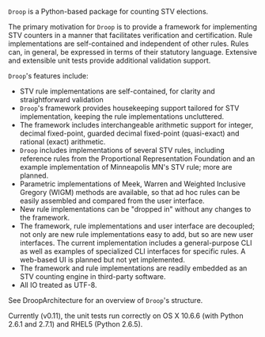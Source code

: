 `Droop` is a Python-based package for counting STV elections.

The primary motivation for `Droop` is to provide a framework for implementing STV counters in a manner that facilitates verification and certification. Rule implementations are self-contained and independent of other rules. Rules can, in general, be expressed in terms of their statutory language. Extensive and extensible unit tests provide additional validation support.

`Droop`'s features include:

* STV rule implementations are self-contained, for clarity and straightforward validation
* `Droop`'s framework provides housekeeping support tailored for STV implementation, keeping the rule implementations uncluttered.
* The framework includes interchangeable arithmetic support for integer, decimal fixed-point, guarded decimal fixed-point (quasi-exact) and rational (exact) arithmetic.
* `Droop` includes implementations of several STV rules, including reference rules from the Proportional Representation Foundation and an example implementation of Minneapolis MN's STV rule; more are planned.
* Parametric implementations of Meek, Warren and Weighted Inclusive Gregory (WIGM) methods are available, so that ad hoc rules can be easily assembled and compared from the user interface.
* New rule implementations can be "dropped in" without any changes to the framework.
* The framework, rule implementations and user interface are decoupled; not only are new rule implementations easy to add, but so are new user interfaces. The current implementation includes a general-purpose CLI as well as examples of specialized CLI interfaces for specific rules. A web-based UI is planned but not yet implemented.
* The framework and rule implementations are readily embedded as an STV counting engine in third-party software.
* All IO treated as UTF-8.

See DroopArchitecture for an overview of `Droop`'s structure.

Currently (v0.11), the unit tests run correctly on OS X 10.6.6 (with Python 2.6.1 and 2.7.1) and RHEL5 (Python 2.6.5).
